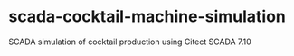 # scada-cocktail-machine-simulation
SCADA simulation of cocktail production using Citect SCADA 7.10
